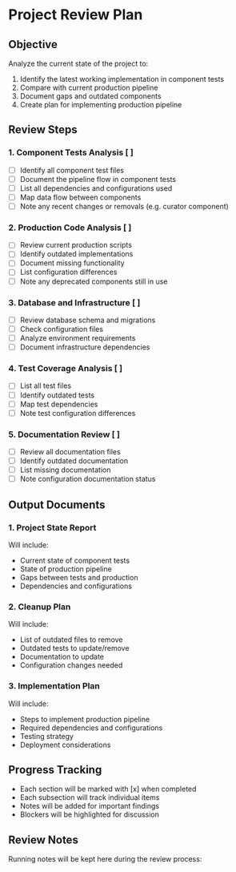 # Project Review Plan

## Objective
Analyze the current state of the project to:
1. Identify the latest working implementation in component tests
2. Compare with current production pipeline
3. Document gaps and outdated components
4. Create plan for implementing production pipeline

## Review Steps

### 1. Component Tests Analysis [ ]
- [ ] Identify all component test files
- [ ] Document the pipeline flow in component tests
- [ ] List all dependencies and configurations used
- [ ] Map data flow between components
- [ ] Note any recent changes or removals (e.g. curator component)

### 2. Production Code Analysis [ ]
- [ ] Review current production scripts
- [ ] Identify outdated implementations
- [ ] Document missing functionality
- [ ] List configuration differences
- [ ] Note any deprecated components still in use

### 3. Database and Infrastructure [ ]
- [ ] Review database schema and migrations
- [ ] Check configuration files
- [ ] Analyze environment requirements
- [ ] Document infrastructure dependencies

### 4. Test Coverage Analysis [ ]
- [ ] List all test files
- [ ] Identify outdated tests
- [ ] Map test dependencies
- [ ] Note test configuration differences

### 5. Documentation Review [ ]
- [ ] Review all documentation files
- [ ] Identify outdated documentation
- [ ] List missing documentation
- [ ] Note configuration documentation status

## Output Documents

### 1. Project State Report
Will include:
- Current state of component tests
- State of production pipeline
- Gaps between tests and production
- Dependencies and configurations

### 2. Cleanup Plan
Will include:
- List of outdated files to remove
- Outdated tests to update/remove
- Documentation to update
- Configuration changes needed

### 3. Implementation Plan
Will include:
- Steps to implement production pipeline
- Required dependencies and configurations
- Testing strategy
- Deployment considerations

## Progress Tracking
- Each section will be marked with [x] when completed
- Each subsection will track individual items
- Notes will be added for important findings
- Blockers will be highlighted for discussion

## Review Notes
Running notes will be kept here during the review process:
